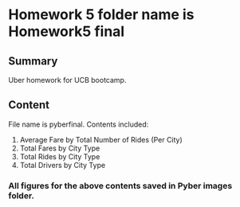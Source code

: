 # Homework 5 folder name is Homework5 final

## Summary
Uber homework for UCB bootcamp.

## Content
File name is pyberfinal. Contents included:
1.	Average Fare by Total Number of Rides (Per City)
2.	Total Fares by City Type
3.	Total Rides by City Type
4.	Total Drivers by City Type
### All figures for the above contents saved in Pyber images folder.
